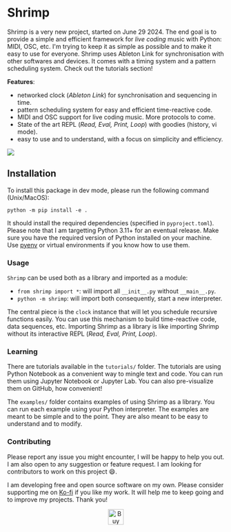 # Shrimp

Shrimp is a very new project, started on June 29 2024. The end goal is to provide a simple and efficient framework for _live coding_ music with Python: MIDI, OSC, etc. I'm trying to keep it as simple as possible and to make it easy to use for everyone. Shrimp uses Ableton Link for synchronisation with other softwares and devices. It comes with a timing system and a pattern scheduling system.  Check out the tutorials section!

**Features**:
- networked clock (_Ableton Link_) for synchronisation and sequencing in time.
- pattern scheduling system for easy and efficient time-reactive code.
- MIDI and OSC support for live coding music. More protocols to come.
- State of the art REPL (_Read, Eval, Print, Loop_) with goodies (history, vi mode).
- easy to use and to understand, with a focus on simplicity and efficiency.

![](images/shrimp_shell.png)

## Installation

To install this package in dev mode, please run the following command (Unix/MacOS):

```shell
python -m pip install -e .
```

It should install the required dependencies (specified in `pyproject.toml`). Please note that I am targetting Python 3.11+ for an eventual release. Make sure you have the required version of Python installed on your machine. Use [pyenv](https://github.com/pyenv/pyenv) or virtual environments if you know how to use them.

### Usage

`Shrimp` can be used both as a library and imported as a module:
- `from shrimp import *`: will import all `__init__.py` without `__main__.py`.
- `python -m shrimp`: will import both consequently, start a new interpreter.

The central piece is the `clock` instance that will let you schedule recursive functions easily. You can use this mechanism to build time-reactive code, data sequences, etc. Importing Shrimp as a library is like importing Shrimp without its interactive REPL (_Read, Eval, Print, Loop_).

### Learning

There are tutorials available in the `tutorials/` folder. The tutorials are using Python Notebook as a convenient way to mingle text and code. You can run them using Jupyter Notebook or Jupyter Lab. You can also pre-visualize them on GitHub, how convenient!

The `examples/` folder contains examples of using Shrimp as a library. You can run each example using your Python interpreter. The examples are meant to be simple and to the point. They are also meant to be easy to understand and to modify.

### Contributing

Please report any issue you might encounter, I will be happy to help you out. I am also open to any suggestion or feature request. I am looking for contributors to work on this project :smile:.

I am developing free and open source software on my own. Please consider supporting me on [Ko-fi](https://ko-fi.com/I2I2RSBHF) if you like my work. It will help me to keep going and to improve my projects. Thank you!
<br>
<p align="center">
  <a href='https://ko-fi.com/I2I2RSBHF' target='_blank'><img height='36' style='border:0px;height:36px;' src='https://storage.ko-fi.com/cdn/kofi3.png?v=3' border='0' alt='Buy Me a Coffee at ko-fi.com' /></a>
</p>
